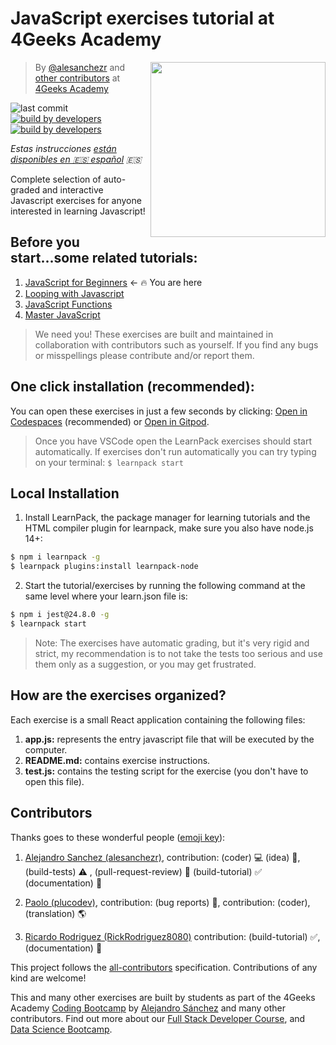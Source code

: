# JavaScript exercises tutorial at 4Geeks Academy

<!-- hide -->
<a href="https://www.4geeksacademy.co"><img height="280" align="right" src="https://github.com/4GeeksAcademy/javascript-beginner-exercises-tutorial/blob/master/js-bg-badge.png"></a>

> By [@alesanchezr](https://twitter.com/alesanchezr) and [other contributors](https://github.com/4GeeksAcademy/javascript-arrays-exercises-tutorial/graphs/contributors) at [4Geeks Academy](https://4geeksacademy.co/)

![last commit](https://img.shields.io/github/last-commit/4geeksacademy/javascript-beginner-exercises-tutorial)
[![build by developers](https://img.shields.io/badge/build_by-Developers-blue)](https://breatheco.de)
[![build by developers](https://img.shields.io/twitter/follow/4geeksacademy?style=social&logo=twitter)](https://twitter.com/4geeksacademy)

*Estas instrucciones [están disponibles en 🇪🇸 español](https://github.com/4GeeksAcademy/javascript-beginner-exercises-tutorial/blob/master/README.es.md) :es:*
<!-- endhide -->

Complete selection of auto-graded and interactive Javascript exercises for anyone interested in learning Javascript!

<!-- hide -->
## Before you start...some related tutorials:
<ol>
  <li><a href="https://github.com/4GeeksAcademy/javascript-beginner-exercises-tutorial">JavaScript for Beginners</a> ← 🔥 You are here</li>
  <li><a href="https://github.com/4GeeksAcademy/javascript-arrays-exercises-tutorial">Looping with Javascript</a></li>
  <li><a href="https://github.com/4GeeksAcademy/javascript-functions-exercises-tutorial">JavaScript Functions</a></li>
  <li><a href="https://github.com/4GeeksAcademy/master-javascript-programming-exercises">Master JavaScript</a></li>
</ol>

> We need you! These exercises are built and maintained in collaboration with contributors such as yourself. If you find any bugs or misspellings please contribute and/or report them.

## One click installation (recommended):

You can open these exercises in just a few seconds by clicking: [Open in Codespaces](https://codespaces.new/?repo=4GeeksAcademy/javascript-beginner-exercises-tutorial) (recommended) or [Open in Gitpod](https://gitpod.io#https://github.com/4GeeksAcademy/javascript-beginner-exercises-tutorial.git).

> Once you have VSCode open the LearnPack exercises should start automatically. If exercises don't run automatically you can try typing on your terminal: `$ learnpack start`

## Local Installation

1. Install LearnPack, the package manager for learning tutorials and the HTML compiler plugin for learnpack, make sure you also have node.js 14+:

```bash
$ npm i learnpack -g
$ learnpack plugins:install learnpack-node
```

2. Start the tutorial/exercises by running the following command at the same level where your learn.json file is:

```bash
$ npm i jest@24.8.0 -g
$ learnpack start
```
<!-- endhide -->

> Note: The exercises have automatic grading, but it's very rigid and strict, my recommendation is to not take the tests too serious and use them only as a suggestion, or you may get frustrated.

## How are the exercises organized?

Each exercise is a small React application containing the following files:

1. **app.js:** represents the entry javascript file that will be executed by the computer.
2. **README.md:** contains exercise instructions.
5. **test.js:** contains the testing script for the exercise (you don't have to open this file).

## Contributors

Thanks goes to these wonderful people ([emoji key](https://github.com/kentcdodds/all-contributors#emoji-key)):

1. [Alejandro Sanchez (alesanchezr)](https://github.com/alesanchezr), contribution: (coder) 💻  (idea) 🤔, (build-tests) ⚠️ , (pull-request-review) 👀 (build-tutorial) ✅ (documentation) 📖

2. [Paolo (plucodev)](https://github.com/plucodev), contribution: (bug reports) 🐛, contribution: (coder), (translation) 🌎

3. [Ricardo Rodriguez (RickRodriguez8080)](https://github.com/RickRodriguez8080) contribution: (build-tutorial) ✅, (documentation) 📖

This project follows the [all-contributors](https://github.com/kentcdodds/all-contributors) specification. Contributions of any kind are welcome!

This and many other exercises are built by students as part of the 4Geeks Academy [Coding Bootcamp](https://4geeksacademy.com/us/coding-bootcamp) by [Alejandro Sánchez](https://twitter.com/alesanchezr) and many other contributors. Find out more about our [Full Stack Developer Course](https://4geeksacademy.com/us/coding-bootcamps/part-time-full-stack-developer), and  [Data Science Bootcamp](https://4geeksacademy.com/us/coding-bootcamps/datascience-machine-learning).
